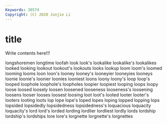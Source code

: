 ```yaml
---
Keywords: 30574
Copyright: (C) 2020 Junjie Li
---
```


# title

Write contents here!!!

longshoremen 
longtime 
loofah 
look 
look's 
lookalike 
lookalike's 
lookalikes 
looked
looking 
lookout 
lookout's 
lookouts 
looks 
lookup 
loom 
loom's 
loomed 
looming
looms 
loon 
loon's 
looney 
looney's 
looneyier 
looneyies 
looneys 
loonie 
loonie's
loonier 
loonies 
looniest 
loons 
loony 
loony's 
loop 
loop's 
looped 
loophole
loophole's 
loopholes 
loopier 
loopiest 
looping 
loops 
loopy 
loose 
loosed 
loosely
loosen 
loosened 
looseness 
looseness's 
loosening 
loosens 
looser 
looses 
loosest 
loosing
loot 
loot's 
looted 
looter 
looter's 
looters 
looting 
loots 
lop 
lope
lope's 
loped 
lopes 
loping 
lopped 
lopping 
lops 
lopsided 
lopsidedly 
lopsidedness
lopsidedness's 
loquacious 
loquacity 
loquacity's 
lord 
lord's 
lorded 
lording 
lordlier 
lordliest
lordly 
lords 
lordship 
lordship's 
lordships 
lore 
lore's 
lorgnette 
lorgnette's 
lorgnettes
